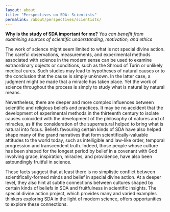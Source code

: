 ```yaml
---
layout: about
title: "Perspectives on SDA: Scientists"
permalink: /about/perspectives/scientists/
---
```

**Why is the study of SDA important for me?**
*You can benefit from examining sources of scientific understanding, motivation, and ethics*

The work of science might seem limited to what is not special divine action. The careful observations, measurements, and experimental methods associated with science in the modern sense can be used to examine extraordinary objects or conditions, such as the Shroud of Turin or unlikely medical cures. Such studies may lead to hypotheses of natural causes or to the conclusion that the cause is simply unknown. In the latter case, a judgment might be made that a miracle has taken place. Yet the work of science throughout the process is simply to study what is natural by natural means.

Nevertheless, there are deeper and more complex influences between scientific and religious beliefs and practices. It may be no accident that the development of experimental methods in the thirteenth century to isolate causes coincided with the development of the philosophy of natures and of miracles, as if the consideration of the supernatural helped to bring what is natural into focus. Beliefs favouring certain kinds of SDA have also helped shape many of the grand narratives that form scientifically-valuable attitudes to the world today, such as intelligible and law-like order, temporal progression and transcendent truth. Indeed, those people whose culture has been shaped for the longest period by belief in a covenant with God involving grace, inspiration, miracles, and providence, have also been astoundingly fruitful in science.

These facts suggest that at least there is no simplistic conflict between scientifically-formed minds and belief in special divine action. At a deeper level, they also hint at subtle connections between cultures shaped by certain kinds of beliefs in SDA and fruitfulness in scientific insights. The special divine action project, which provides many and varied examples thinkers exploring SDA in the light of modern science, offers opportunities to explore these connections.

